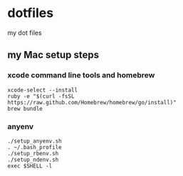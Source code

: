 dotfiles
========

my dot files

## my Mac setup steps

### xcode command line tools and homebrew

```
xcode-select --install
ruby -e "$(curl -fsSL https://raw.github.com/Homebrew/homebrew/go/install)"
brew bundle
```

### anyenv

```
./setup_anyenv.sh
. ~/.bash_profile
./setup_rbenv.sh
./setup_ndenv.sh
exec $SHELL -l
```
